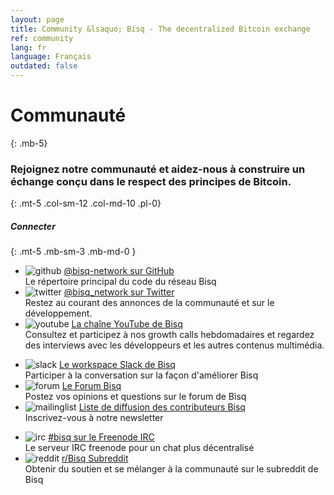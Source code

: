 ```yaml
---
layout: page
title: Community &lsaquo; Bisq - The decentralized Bitcoin exchange
ref: community
lang: fr
language: Français
outdated: false
---
```

# Communauté
{: .mb-5}

### Rejoignez notre communauté et aidez-nous à construire un échange conçu dans le respect des principes de Bitcoin.
{: .mt-5 .col-sm-12 .col-md-10 .pl-0}



##### Connecter
{: .mt-5 .mb-sm-3 .mb-md-0 }

<div class="row mb-sm-4 mb-md-0">

  <ul class="mt-sm-0 mb-0 mt-md-3 mb-md-5 community-links grey col-sm-12 col-md-4 pr-3">
    <li><img src="../../images/community/github.svg" alt="github"> <a href="https://github.com/bisq-network">@bisq-network sur GitHub</a><br> Le répertoire principal du code du réseau Bisq</li>
    <li><img src="../../images/community/twitter.svg" alt="twitter"> <a href="https://twitter.com/bisq_network">@bisq_network sur Twitter</a><br>Restez au courant des annonces de la communauté et sur le développement.</li>
    <li><img src="../../images/community/youtube.svg" alt="youtube"> <a href="https://www.youtube.com/c/bisq-network">La chaîne YouTube de Bisq</a><br>Consultez et participez à nos growth calls hebdomadaires et regardez des interviews avec les développeurs et les autres contenus multimédia.</li>
  </ul>
  <ul class="mt-sm-0 mb-0 mt-md-3 mb-md-5 community-links grey col-sm-12 col-md-4 pr-3">
    <li><img src="../../images/community/slack.svg" alt="slack"> <a href="https://bisq.network/slack-invite">Le workspace Slack de Bisq</a><br>Participer à la conversation sur la façon d'améliorer Bisq</li>
    <li><img src="../../images/community/forum.svg" alt="forum"> <a href="https://bisq.community"> Le Forum Bisq</a><br>Postez vos opinions et questions sur le forum de Bisq</li>
    <li><img src="../../images/community/mailinglist.svg" alt="mailinglist"> <a href="https://lists.bisq.network/listinfo/bisq-contrib">Liste de diffusion des contributeurs Bisq</a><br>Inscrivez-vous à notre newsletter</li>
  </ul>
  <ul class="mt-sm-0 mb-0 mt-md-3 mb-md-5 community-links grey col-sm-12 col-md-4 pr-3">
    <li><img src="../../images/community/irc.svg" alt="irc"> <a href="https://webchat.freenode.net/?channels=bisq">#bisq sur le Freenode IRC</a><br>Le serveur IRC freenode pour un chat plus décentralisé</li>
    <li><img src="../../images/community/reddit.svg" alt="reddit"> <a href="https://www.reddit.com/r/bisq">r/Bisq Subreddit</a><br>Obtenir du soutien et se mélanger à la communauté sur le subreddit de Bisq </li>
  </ul>
</div>
